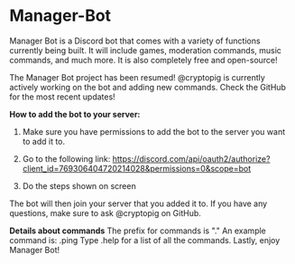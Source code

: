 # Manager-Bot
Manager Bot is a Discord bot that comes with a variety of functions currently being built. It will include games, moderation commands, music commands, and much more. It is also completely free and open-source!

The Manager Bot project has been resumed! @cryptopig is currently actively working on the bot and adding new commands. Check the GitHub for the most recent updates!

**How to add the bot to your server:**

1. Make sure you have permissions to add the bot to the server you want to add it to.

2. Go to the following link: https://discord.com/api/oauth2/authorize?client_id=769306404720214028&permissions=0&scope=bot

3. Do the steps shown on screen

The bot will then join your server that you added it to. If you have any questions, make sure to ask @cryptopig on GitHub.

**Details about commands**
The prefix for commands is "."
An example command is:
.ping
Type .help for a list of all the commands. Lastly, enjoy Manager Bot!
